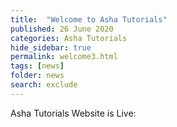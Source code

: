 ```yaml
---
title:  "Welcome to Asha Tutorials"
published: 26 June 2020
categories: Asha Tutorials
hide_sidebar: true
permalink: welcome3.html
tags: [news]
folder: news
search: exclude
---
```



Asha Tutorials Website is Live:




